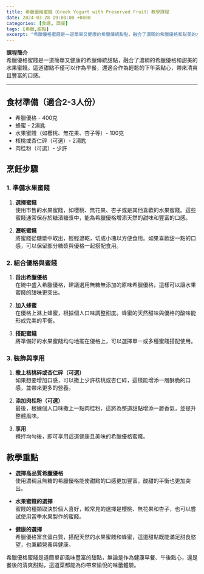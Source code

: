 ```yaml
---
title: 希臘優格蜜餞（Greek Yogurt with Preserved Fruit）教學課程
date: 2024-03-28 19:00:00 +0800
categories: [食譜, 西餐]
tags: [希臘,甜點] 
excerpt: "希臘優格蜜餞是一道簡單又健康的希臘傳統甜點，融合了濃稠的希臘優格和甜美的水果蜜餞。這道甜點不僅可以作為早餐，還適合作為輕鬆的下午茶點心，帶來清爽且豐富的口感"
---
```


**課程簡介**  
希臘優格蜜餞是一道簡單又健康的希臘傳統甜點，融合了濃稠的希臘優格和甜美的水果蜜餞。這道甜點不僅可以作為早餐，還適合作為輕鬆的下午茶點心，帶來清爽且豐富的口感。

---

## 食材準備（適合2-3人份）

- 希臘優格 - 400克  
- 蜂蜜 - 2湯匙  
- 水果蜜餞（如櫻桃、無花果、杏子等）- 100克  
- 核桃或杏仁碎（可選）- 2湯匙  
- 肉桂粉（可選）- 少許  

## 烹飪步驟

### 1. **準備水果蜜餞**

1. **選擇蜜餞**  
   使用市售的水果蜜餞，如櫻桃、無花果、杏子或是其他喜歡的水果蜜餞。這些蜜餞通常保存於糖漬糖漿中，能為希臘優格增添天然的甜味和豐富的口感。

2. **瀝乾蜜餞**  
   將蜜餞從糖漿中取出，輕輕瀝乾，切成小塊以方便食用。如果喜歡甜一點的口感，可以保留部分糖漿與優格一起搭配食用。

### 2. **組合優格與蜜餞**

1. **舀出希臘優格**  
   在碗中盛入希臘優格，建議選用無糖無添加的原味希臘優格，這樣可以讓水果蜜餞的甜味更突出。

2. **加入蜂蜜**  
   在優格上淋上蜂蜜，根據個人口味調整甜度。蜂蜜的天然甜味與優格的酸味能形成完美的平衡。

3. **搭配蜜餞**  
   將準備好的水果蜜餞均勻地擺在優格上，可以選擇單一或多種蜜餞搭配使用。

### 3. **裝飾與享用**

1. **撒上核桃碎或杏仁碎（可選）**  
   如果想要增加口感，可以撒上少許核桃或杏仁碎，這樣能增添一層酥脆的口感，並帶來更多的營養。

2. **添加肉桂粉（可選）**  
   最後，根據個人口味撒上一點肉桂粉，這將為整道甜點增添一層香氣，並提升整體風味。

3. **享用**  
   攪拌均勻後，即可享用這道健康且美味的希臘優格蜜餞。

## 教學重點

- **選擇高品質希臘優格**  
  使用濃稠且無糖的希臘優格能使甜點的口感更加豐富，酸甜的平衡也更加突出。

- **水果蜜餞的選擇**  
  蜜餞的種類取決於個人喜好，較常見的選擇是櫻桃、無花果和杏子，也可以嘗試使用當季水果製作的蜜餞。

- **健康的選擇**  
  希臘優格富含蛋白質，搭配天然的水果蜜餞和蜂蜜，這道甜點既能滿足甜食慾望，也兼顧營養與健康。

希臘優格蜜餞是道簡單卻風味豐富的甜點，無論是作為健康早餐、午後點心，還是餐後的清爽甜點，這道菜都能為你帶來愉悅的味蕾體驗。
